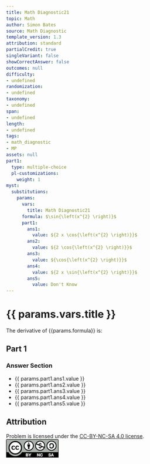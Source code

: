 ```yaml
---
title: Math Diagnostic21
topic: Math
author: Simon Bates
source: Math Diagnostic
template_version: 1.3
attribution: standard
partialCredit: true
singleVariant: false
showCorrectAnswer: false
outcomes: null
difficulty:
- undefined
randomization:
- undefined
taxonomy:
- undefined
span:
- undefined
length:
- undefined
tags:
- math_diagnostic
- MP
assets: null
part1:
  type: multiple-choice
  pl-customizations:
    weight: 1
myst:
  substitutions:
    params:
      vars:
        title: Math Diagnostic21
      formula: $\sin{\left(x^{2} \right)}$
      part1:
        ans1:
          value: ${2 x \cos{\left(x^{2} \right)}}$
        ans2:
          value: ${2 \cos{\left(x^{2} \right)}}$
        ans3:
          value: ${\cos{\left(x^{2} \right)}}$
        ans4:
          value: ${2 x \sin{\left(x^{2} \right)}}$
        ans5:
          value: Don't Know
---
```

# {{ params.vars.title }}
The derivative of {{params.formula}} is:

## Part 1

### Answer Section

- {{ params.part1.ans1.value }}
- {{ params.part1.ans2.value }}
- {{ params.part1.ans3.value }}
- {{ params.part1.ans4.value }}
- {{ params.part1.ans5.value }}

## Attribution

Problem is licensed under the [CC-BY-NC-SA 4.0 license](https://creativecommons.org/licenses/by-nc-sa/4.0/).<br> ![The Creative Commons 4.0 license requiring attribution-BY, non-commercial-NC, and share-alike-SA license.](https://raw.githubusercontent.com/firasm/bits/master/by-nc-sa.png)